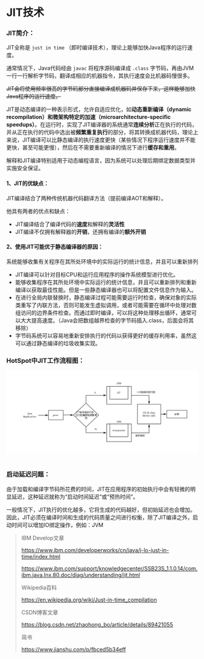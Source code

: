 # JIT技术

### JIT简介：

JIT全称是 `just in time` （即时编译技术），理论上能够加快Java程序的运行速度。

通常情况下，Java代码经由 `javac` 将程序源码编译成 `.class` 字节码，再由JVM一行一行解析字节码，翻译成相应的机器指令，其执行速度会比机器码慢很多。

~~JIT会将使用频率很高的字节码部分直接编译成机器码并保存下来，这样能够加快Java程序的运行速度。~~

JIT是动态编译的一种表示形式，允许自适应优化，如**动态重新编译（dynamic recompilation）**和**微架构特定的加速（microarchitecture-specific speedups）**。在运行时，实现了JIT编译器的系统通常**连续分析**正在执行的代码，并从正在执行的代码中选出被**频繁重复执行**的部分，将其转换成机器代码，理论上来说，JIT编译可以比静态编译的执行速度更快（某些情况下程序运行速度并不能更快，甚至可能更慢），然后在不需要重新编译的情况下进行**缓存和重用**。

解释和JIT编译特别适用于动态编程语言，因为系统可以处理后期绑定数据类型并实施安全保证。



#### 1、JIT的优缺点：

JIT编译结合了两种传统机器代码翻译方法（提前编译AOT和解释）。

他具有两者的优点和缺点：

- JIT编译结合了编译代码的**速度**和解释的**灵活性**
- JIT编译不仅拥有解释器的**开销**，还拥有编译的**额外开销**



#### 2、使用JIT可能优于静态编译器的原因：

系统能够收集有关程序在其所处环境中的实际运行的统计信息，并且可以重新排列

- JIT编译可以针对目标CPU和运行应用程序的操作系统模型进行优化。
- 能够收集程序在其所处环境中实际运行的统计信息，并且可以重新排列和重新编译以获取最佳性能。但是一些静态编译器也可以将配置文件信息作为输入。
- 在进行全局内联替换时，静态编译过程可能需要运行时检查，确保对象的实际类重写了内联方法，否则可能发生虚拟调用，或者可能需要在循环中处理对数组访问的边界条件检查。而通过即时编译，可以将这种处理移出循环，通常可以大大提高速度。（Java会把数组越界检查的字节码插入.class，后面会将其移除）
- 字节码系统可以容易地重新安排执行的代码以获得更好的缓存利用率，虽然这可以通过静态编译的垃圾收集实现。



### HotSpot中JIT工作流程图：

<div align="center"> <img src="./images/JIT_Schematic.png"> </div><br>

### 启动延迟问题：

由于加载和编译字节码所花费的时间，JIT在应用程序的初始执行中会有轻微的明显延迟，这种延迟就称为“启动时间延迟”或“预热时间”。

一般情况下，JIT执行的优化越多，它将生成的代码越好，但初始延迟也会增加。因此，JIT必须在编译时间和生成的代码质量之间进行权衡，除了JIT编译之外，启动时间可以增加IO绑定操作，例如：JVM



> IBM Develop文章
>
> <https://www.ibm.com/developerworks/cn/java/j-lo-just-in-time/index.html>
>
> https://www.ibm.com/support/knowledgecenter/SSB23S_1.1.0.14/com.ibm.java.lnx.80.doc/diag/understanding/jit.html
>
> Wikipedia百科
>
> <https://en.wikipedia.org/wiki/Just-in-time_compilation>
>
> CSDN博客文章
>
> <https://blog.csdn.net/zhaohong_bo/article/details/89421055>
>
> 简书
>
> <https://www.jianshu.com/p/fbced5b34eff>